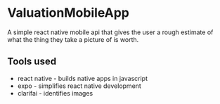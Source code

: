 # ValuationMobileApp
A simple react native mobile api that gives the user a rough estimate of what the thing they take a picture of is worth.

## Tools used
* react native - builds native apps in javascript
* expo - simplifies react native development
* clarifai - identifies images
